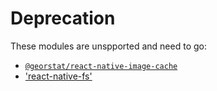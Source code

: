 Deprecation
===========

These modules are unspported and need to go:

* [`@georstat/react-native-image-cache`](https://github.com/georstat/react-native-image-cache)
* ['react-native-fs'](https://github.com/itinance/react-native-fs)